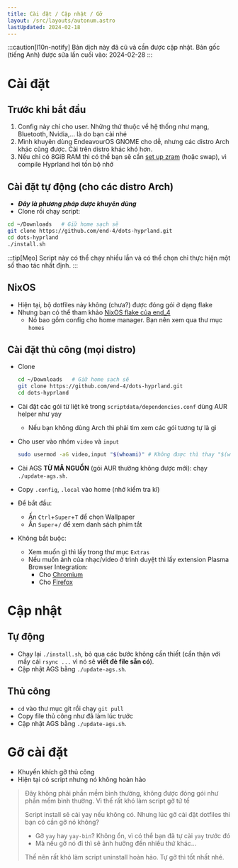 ```yaml
---
title: Cài đặt / Cập nhật / Gỡ
layout: /src/layouts/autonum.astro
lastUpdated: 2024-02-18
---
```

:::caution[l10n-notify]
Bản dịch này đã cũ và cần được cập nhật. Bản gốc (tiếng Anh) được sửa lần cuối vào: 2024-02-28
:::

# Cài đặt
## Trước khi bắt đầu
1. Config này chỉ cho user. Những thứ thuộc về hệ thống như mạng, Bluetooth, Nvidia,... là do bạn cài nhé
2. Mình khuyên dùng EndeavourOS GNOME cho dễ, nhưng các distro Arch khác cũng được. Cài trên distro khác khó hơn.
3. Nếu chỉ có 8GiB RAM thì có thể bạn sẽ cần [set up zram](https://forum.endeavouros.com/t/enabling-zram-in-endeavouros/37746) (hoặc swap), vì compile Hyprland hơi tốn bộ nhớ

## Cài đặt tự động (cho các distro Arch)
- _**Đây là phương pháp được khuyên dùng**_
- Clone rồi chạy script:
```bash
cd ~/Downloads   # Giữ home sạch sẽ
git clone https://github.com/end-4/dots-hyprland.git
cd dots-hyprland
./install.sh
```
:::tip[Mẹo]
Script này có thể chạy nhiều lần và có thể chọn chỉ thực hiện một số thao tác nhất định.
:::

## NixOS
- Hiện tại, bộ dotfiles này không (chưa?) được đóng gói ở dạng flake
- Nhưng bạn có thể tham khảo [NixOS flake của end_4](https://github.com/end-4/CirnOS)
  - Nó bao gồm config cho home manager. Bạn nên xem qua thư mục `homes`

## Cài đặt thủ công (mọi distro)

- Clone
  ```bash
  cd ~/Downloads   # Giữ home sạch sẽ
  git clone https://github.com/end-4/dots-hyprland.git
  cd dots-hyprland
  ```
- Cài đặt các gói từ liệt kê trong  `scriptdata/dependencies.conf` dùng AUR helper như yay
  - Nếu bạn không dùng Arch thì phải tìm xem các gói tương tự là gì

- Cho user vào nhóm `video` và `input`
  ```bash
  sudo usermod -aG video,input "$(whoami)" # Không được thì thay "$(whoami)" bằng username
  ```
- Cài AGS **TỪ MÃ NGUỒN** (gói AUR thường không được mới): chạy `./update-ags.sh`.
- Copy `.config`, `.local` vào home (nhớ kiểm tra kĩ)

- Để bắt đầu:
  - Ấn `Ctrl`+`Super`+`T` để chọn Wallpaper
  - Ấn `Super`+`/` để xem danh sách phím tắt

- Không bắt buộc:
   - Xem muốn gì thì lấy trong thư mục `Extras`
   - Nếu muốn ảnh của nhạc/video ở trình duyệt thì lấy extension Plasma Browser Integration:
     - Cho [Chromium](https://chrome.google.com/webstore/detail/plasma-integration/cimiefiiaegbelhefglklhhakcgmhkai)
     - Cho [Firefox](https://addons.mozilla.org/en-US/firefox/addon/plasma-integration/)

# Cập nhật
## Tự động
- Chạy lại `./install.sh`, bỏ qua các bước không cần thiết (cẩn thận với mấy cái `rsync ...` vì nó sẽ **viết đè file sẵn có**).
- Cập nhật AGS bằng `./update-ags.sh`.

## Thủ công
- `cd` vào thư mục git rồi chạy `git pull`
- Copy file thủ công như đã làm lúc trước
- Cập nhật AGS bằng `./update-ags.sh`.

# Gỡ cài đặt
- Khuyến khích gỡ thủ công
- Hiện tại có script nhưng nó không hoàn hảo

> Đây không phải phần mềm bình thường, không được đóng gói như phần mềm bình thường. 
> Vì thế rất khó làm script gỡ tử tế 
> 
> Script install sẽ cài yay nếu không có. Nhưng lúc gỡ cài đặt dotfiles thì
> bạn có cần gỡ nó không?
> - Gỡ `yay` hay `yay-bin`? Không ổn, vì có thể bạn đã tự cài `yay` trước đó
> - Mà nếu gỡ nó đi thì sẽ ảnh hưởng đến nhiều thứ khác...
>
> Thế nên rất khó làm script uninstall hoàn hảo. Tự gỡ thì tốt nhất nhé.

